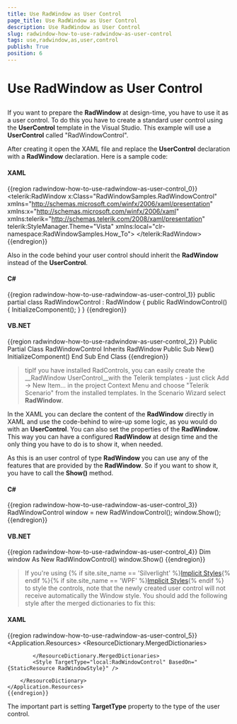 ```yaml
---
title: Use RadWindow as User Control
page_title: Use RadWindow as User Control
description: Use RadWindow as User Control
slug: radwindow-how-to-use-radwindow-as-user-control
tags: use,radwindow,as,user,control
publish: True
position: 6
---
```


# Use RadWindow as User Control



## 

If you want to prepare the __RadWindow__ at design-time, you have to use it as a user control. To do this you have to create a standard user control using the __UserControl__ template in the Visual Studio. This example will use a __UserControl__ called "RadWindowControl".

After creating it open the XAML file and replace the __UserControl__ declaration with a __RadWindow__ declaration. Here is a sample code:

#### __XAML__

{{region radwindow-how-to-use-radwindow-as-user-control_0}}
	<telerik:RadWindow x:Class="RadWindowSamples.RadWindowControl"
	                   xmlns="http://schemas.microsoft.com/winfx/2006/xaml/presentation"
	                   xmlns:x="http://schemas.microsoft.com/winfx/2006/xaml"
	                   xmlns:telerik="http://schemas.telerik.com/2008/xaml/presentation"
	                   telerik:StyleManager.Theme="Vista"
	                   xmlns:local="clr-namespace:RadWindowSamples.How_To">
	</telerik:RadWindow>
	{{endregion}}



Also in the code behind your user control should inherit the __RadWindow__ instead of the __UserControl__.

#### __C#__

{{region radwindow-how-to-use-radwindow-as-user-control_1}}
	public partial class RadWindowControl : RadWindow
	{
	    public RadWindowControl()
	    {
	        InitializeComponent();
	    }
	}
	{{endregion}}



#### __VB.NET__

{{region radwindow-how-to-use-radwindow-as-user-control_2}}
	Public Partial Class RadWindowControl
	 Inherits RadWindow
	 Public Sub New()
	  InitializeComponent()
	 End Sub
	End Class
	{{endregion}}





>tipIf you have installed RadControls, you can easily create the __RadWindow UserControl__with the Telerik templates - just click Add -> New Item... in the project Context Menu and choose "Telerik Scenario" from the installed templates. In the Scenario Wizard select __RadWindow__.



In the XAML you can declare the content of the __RadWindow__ directly in XAML and use the code-behind to wire-up some logic, as you would do with an __UserControl__. You can also set the properties of the __RadWindow__. This way you can have a configured __RadWindow__ at design time and the only thing you have to do is to show it, when needed. 

As this is an user control of type __RadWindow__ you can use any of the features that are provided by the __RadWindow__. So if you want to show it, you have to call the __Show()__ method.

#### __C#__

{{region radwindow-how-to-use-radwindow-as-user-control_3}}
	RadWindowControl window = new RadWindowControl();
	window.Show();
	{{endregion}}



#### __VB.NET__

{{region radwindow-how-to-use-radwindow-as-user-control_4}}
	Dim window As New RadWindowControl()
	window.Show()
	{{endregion}}



>If you're using 
      			{% if site.site_name == 'Silverlight' %}[Implicit Styles](http://www.telerik.com/help/silverlight/styling-apperance-implicit-styles-overview.html){% endif %}{% if site.site_name == 'WPF' %}[Implicit Styles](http://www.telerik.com/help/wpf/styling-apperance-implicit-styles-overview.html){% endif %}
      			to style the controls, note that the newly created user control will not receive automatically the Window style. You should add the following style after the merged dictionaries to fix this:
      		

#### __XAML__

{{region radwindow-how-to-use-radwindow-as-user-control_5}}
	<Application.Resources>
		<ResourceDictionary>
			<ResourceDictionary.MergedDictionaries>
				<ResourceDictionary Source="Themes/System.Windows.xaml" />
				<ResourceDictionary Source="Themes/Telerik.Windows.Controls.xaml" />
				<ResourceDictionary Source="Themes/Telerik.Windows.Controls.Navigation.xaml" />
	
			</ResourceDictionary.MergedDictionaries>
			<Style TargetType="local:RadWindowControl" BasedOn="{StaticResource RadWindowStyle}" />
		
		</ResourceDictionary>
	</Application.Resources>
	{{endregion}}

The important part is setting __TargetType__ property to the type of the user control.
